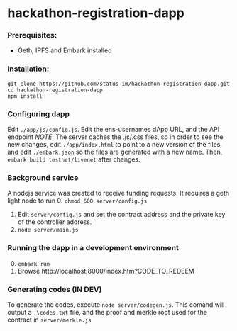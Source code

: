 # hackathon-registration-dapp

### Prerequisites:
- Geth, IPFS and Embark installed

### Installation:

```
git clone https://github.com/status-im/hackathon-registration-dapp.git
cd hackathon-registration-dapp
npm install
```
### Configuring dapp
Edit `./app/js/config.js`. Edit the ens-usernames dApp URL, and the API endpoint
*NOTE*: The server caches the .js/.css files, so in order to see the new changes, edit `./app/index.html` to point to a new version of the files, and edit `./embark.json` so the files are generated with a new name. Then, `embark build testnet/livenet` after changes.

### Background service
A nodejs service was created to receive funding requests. It requires a geth light node to run
0. `chmod 600 server/config.js`
1. Edit `server/config.js` and set the contract address and the private key of the controller address.
2. `node server/main.js`

### Running the dapp in a development environment
0. `embark run`
1. Browse  http://localhost:8000/index.htm?CODE_TO_REDEEM

### Generating codes (IN DEV)
To generate the codes, execute `node server/codegen.js`. This comand will output a `.\codes.txt` file, and the proof and merkle root used for the contract in `server/merkle.js`





